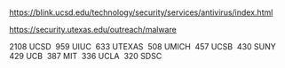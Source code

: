 ###


https://blink.ucsd.edu/technology/security/services/antivirus/index.html

https://security.utexas.edu/outreach/malware


2108 UCSD     959 UIUC     633 UTEXAS     508 UMICH     457 UCSB     430 SUNY     429 UCB     387 MIT     336 UCLA     320 SDSC
